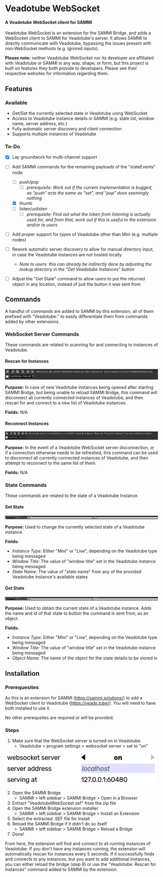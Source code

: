 # Veadotube WebSocket
#### A Veadotube WebSocket client for SAMMI

Veadotube WebSocket is an extension for the SAMMI Bridge, and adds a WebSocket client to SAMMI for Veadotube's server. It allows SAMMI to directly communicate with Veadotube, bypassing the issues present with non-WebSocket methods (e.g. ignored inputs).

**Please note:** neither Veadotube WebSocket nor its developer are affiliated with Veadotube or SAMMI in any way, shape, or form, but this project is built on features they both provide to developers. Please see their respective websites for information regarding them.



## Features
### Available
- Get/Set the currently selected state in Veadotube using WebSocket
- Access to Veadotube instance details in SAMMI (e.g. state list, window name, server address, etc.)
- Fully automatic server discovery and client connection
- Supports multiple instances of Veadotube

### To-Do
- [x] Lay groundwork for multi-channel support
- [ ] Add SAMMI commands for the remaining payloads of the "stateEvents" node
    - [ ] push/pop
        - [ ] *prerequisite: Work out if the current implementation is bugged, as "push" acts the same as "set", and "pop" does seemingly nothing*
    - [x] thumb
    - [ ] listen/unlisten
        - [ ] *prerequisite: Find out what the token from listening is actually used for, and from that, work out if this is useful to the extension and/or to users*
- [ ] Add proper support for types of Veadotube other than Mini (e.g. multiple nodes)
- [ ] Rework automatic server discovery to allow for manual directory input, in case the Veadotube instances are not hosted locally
    - *Note to users: this can already be indirectly done by adjusting the lookup directory in the "Get Veadotube Instances" button*
- [ ] Adjust the "Get State" command to allow users to put the returned object in any location, instead of just the button it was sent from



## Commands
A handful of commands are added to SAMMI by this extension, all of them prefixed with "Veadotube:" to easily differentiate them from commands added by other extensions.

### WebSocket Server Commands
These commands are related to scanning for and connecting to instances of Veadotube.

#### Rescan for Instances
<img src="images/sammi-command-rescan-for-instances.png" alt=""/>

**Purpose:** In case of new Veadotube instances being opened after starting SAMMI Bridge, but being unable to reload SAMMI Bridge, this command will disconnect all currently connected instances of Veadotube, and then rescan for and connect to a new list of Veadotube instances.

**Fields:** N/A

#### Reconnect Instances
<img src="images/sammi-command-reconnect-instances.png" alt=""/>

**Purpose:** In the event of a Veadotube WebSocket server disconnection, or if a connection otherwise needs to be refreshed, this command can be used to disconnect all currently connected instances of Veadotube, and then attempt to reconnect to the same list of them.

**Fields:** N/A


### State Commands
These commands are related to the state of a Veadotube Instance.

#### Set State
<img src="images/sammi-command-set-state.png" alt=""/>

**Purpose:** Used to change the currently selected state of a Veadotube instance.

**Fields:**
- *Instance Type:* Either "Mini" or "Live", depending on the Veadotube type being messaged
- *Window Title:* The value of "window title" set in the Veadotube instance being messaged
- *State Name:* The value of "state name" from any of the provided Veadotube instance's available states

#### Get State
<img src="images/sammi-command-get-state.png" alt=""/>

**Purpose:** Used to obtain the current state of a Veadotube instance. Adds the name and id of that state to button the command is sent from, as an object.

**Fields:**
- *Instance Type:* Either "Mini" or "Live", depending on the Veadotube type being messaged
- *Window Title:* The value of "window title" set in the Veadotube instance being messaged
- *Object Name:* The name of the object for the state details to be stored in



## Installation
### Prerequesites
As this is an extension for SAMMI (https://sammi.solutions/) to add a WebSocket client to Veadotube (https://veado.tube/). You will need to have both installed to use it.

No other prerequsites are required or will be provided.

### Steps
1. Make sure that the WebSocket server is turned on in Veadotube
    - Veadotube > program settings > websocket server > set to "on"

<img src="images/veadotube-websocket-options.png" alt="" width="500"/>

2. Open the SAMMI Bridge
    - SAMMI > left sidebar > SAMMI Bridge > Open in a Browser
3. Extract "VeadotubeWebSocket.sef" from the zip file
4. Open the SAMMI Bridge extension installer
    - SAMMI > left sidebar > SAMMI Bridge > Install an Extension
5. Select the extracted .SEF file for install
6. Reload the SAMMI Bridge if it didn't do so itself
    - SAMMI > left sidebar > SAMMI Bridge > Reload a Bridge
7. Done!

From here, the extension will find and connect to all running instances of Veadotube. If you don't have any instances running, the extension will automatically rescan for instances every 5 seconds. If it successfully finds and connects to any instances, but you want to add additional instances, you can either reload the bridge (*step 6*) or use the "Veadotube: Rescan for Instances" command added to SAMMI by the extension.